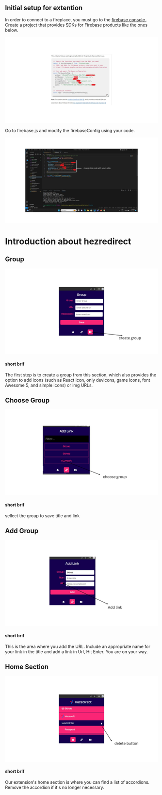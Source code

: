 <h2>Initial setup for extention</h2>

<div>
    <p>In order to connect to a fireplace, you must go to the <a href="https://firebase.google.com/?gad=1&gclid=CjwKCAjwt52mBhB5EiwA05YKo5dG9nEYuA5mDJ7cz0-Ly4zFBNPIEjlju59KRxIkwUGQAtKJDcwp4xoC8pEQAvD_BwE&gclsrc=aw.ds" target="_blank"> firebase console </a>. Create a project that provides SDKs for Firebase products like the ones below.</p>
</div>
    <img src="./image/firebase.jpg"/>
<div>
    <p>Go to firebase.js and modify the firebaseConfig using your code.</p>
</div>
    <img src="./image/Add skd.jpg" />

<h1>Introduction about hezredirect</h1>

<h2>Group</h2>
<img src="./image/group.jpg"/>

<div>
    <h4>short brif</h4>
    <p>The first step is to create a group from this section, which also provides the option to add icons (such as React icon, only devicons, game icons, font Awesome 5, and simple icons) or img URLs. </p>
</div>

<h2>Choose Group</h2>
<img src="./image/link section.jpg" />

<div>
    <h4>short brif</h4>
    <p>sellect the group to save title and link</p>
</div>

<h2>Add Group</h2>
<img src="./image/add link.jpg" />

<div>
    <h4>short brif</h4>
    <p>This is the area where you add the URL. Include an appropriate name for your link in the title and add a link in Url, Hit Enter. You are on your way.</p>
</div>

<h2>Home Section</h2>
<img src="./image/home section.jpg" />

<div>
    <h4>short brif</h4>
    <p>Our extension's home section is where you can find a list of accordions. Remove the accordion if it's no longer necessary.</p>
</div>
